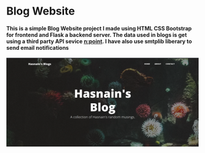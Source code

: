 # Blog Website

#### This is a simple Blog Website project I made using HTML CSS Bootstrap for frontend and Flask a backend server. The data used in blogs is get using a third party API sevice [n:point](https://www.npoint.io/). I have also use smtplib liberary to send email notifications

![Blog Website](image.png)

